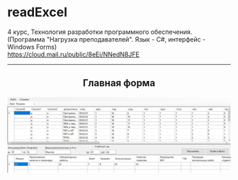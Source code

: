 # readExcel
4 курс, Технология разработки программного обеспечения. (Программа "Нагрузка преподавателей". Язык - С#, интерфейс - Windows Forms)  
https://cloud.mail.ru/public/8eEi/NNedN8JFE
<hr/>
<h2 align="center">Главная форма</h2>
<p align="center">
  <a href="123"><img src="https://github.com/kontr24/readExcel/blob/cd2c42be86902318f4e6478fcc462b7822cc3d57/ScreenshotsApplication/TeachersWorkload.png"></img></a>
</p>
